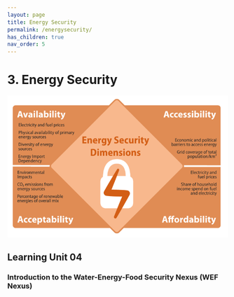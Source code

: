 ```yaml
---
layout: page
title: Energy Security
permalink: /energysecurity/
has_children: true
nav_order: 5
---
```

# 3. Energy Security

![Water Security Banner](/assets/energysecurity-banner.png)

## Learning Unit 04
### Introduction to the Water-Energy-Food Security Nexus (WEF Nexus)